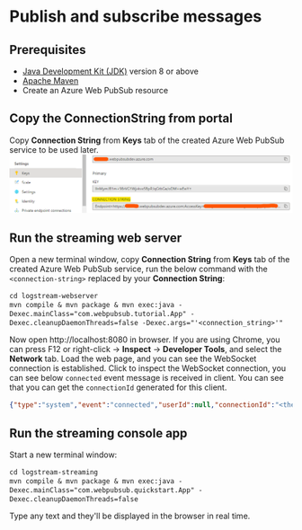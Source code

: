 # Publish and subscribe messages

## Prerequisites

- [Java Development Kit (JDK)](/java/azure/jdk/) version 8 or above
- [Apache Maven](https://maven.apache.org/download.cgi)
- Create an Azure Web PubSub resource

## Copy the ConnectionString from portal

Copy **Connection String** from **Keys** tab of the created Azure Web PubSub service to be used later.
![connection string](../../../docs/images/portal_conn.png)
    

## Run the streaming web server

Open a new terminal window, copy **Connection String** from **Keys** tab of the created Azure Web PubSub service, run the below command with the `<connection-string>` replaced by your **Connection String**:

```console
cd logstream-webserver
mvn compile & mvn package & mvn exec:java -Dexec.mainClass="com.webpubsub.tutorial.App" -Dexec.cleanupDaemonThreads=false -Dexec.args="'<connection_string>'"
```

Now open http://localhost:8080 in browser. If you are using Chrome, you can press F12 or right-click -> **Inspect** -> **Developer Tools**, and select the **Network** tab. Load the web page, and you can see the WebSocket connection is established. Click to inspect the WebSocket connection, you can see below `connected` event message is received in client. You can see that you can get the `connectionId` generated for this client.

```json
{"type":"system","event":"connected","userId":null,"connectionId":"<the_connection_id>"}
```

## Run the streaming console app

Start a new terminal window:

```console
cd logstream-streaming
mvn compile & mvn package & mvn exec:java -Dexec.mainClass="com.webpubsub.quickstart.App" -Dexec.cleanupDaemonThreads=false
```

Type any text and they'll be displayed in the browser in real time.

